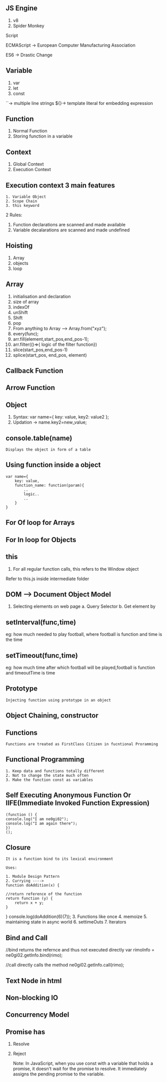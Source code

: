 ## JS Engine

1. v8
2. Spider Monkey

Script

ECMAScript -> European Computer Manufacturing Association

ES6 -> Drastic Change

## Variable

1. var
2. let
3. const

``-> multiple line strings
${}-> template literal for embedding expression

## Function

1. Normal Function
2. Storing function in a variable

## Context

1. Global Context
2. Execution Context

## Execution context 3 main features

    1. Variable Object
    2. Scope Chain
    3. this keyword

2 Rules:

1. Function declarations are scanned and made available
2. Variable decalarations are scanned and made undefined

## Hoisting

1. Array
2. objects
3. loop

## Array

1. initialisation and declaration
2. size of array
3. indexOf
4. unShift
5. Shift
6. pop
7. From anything to Array --> Array.from("xyz");
8. every(func);
9. arr.fill(element,start_pos,end_pos-1);
10. arr.filter(()=>{ logic of the filter function})
11. slice(start_pos,end_pos-1)
12. splice(start_pos, end_pos, element)

## Callback Function

## Arrow Function

## Object

 1. Syntax:
    var name={
        key: value,
        key2: value2
    };
 2. Updation -> name.key2=new_value;

## console.table(name)

    Displays the object in form of a table

## Using function inside a object

    var name={
        key: value,
        function_name: function(param){
            ..
            logic..
            ..
        }
    }

## For Of loop for Arrays

## For In loop for Objects

## this

1. For all regular function calls, this refers to the Window object

Refer to this.js inside intermediate folder

## DOM --> Document Object Model

1. Selecting elements on web page
a. Query Selector
b. Get element by

## setInterval(func,time)

eg: how much needed to play football, where football is function and time is the time

## setTimeout(func,time)

eg: how much time after which football will be played,football is function and timeoutTime is time

## Prototype

    Injecting function using prototype in an object

## Object Chaining, constructor

## Functions

    Functions are treated as FirstClass Citizen in fucntional Proramming

## Functional Programming

    1. Keep data and functions totally different
    2. Not to change the state much often
    3. Make the function const as variables

## Self Executing Anonymous Function Or IIFE(Immediate Invoked Function Expression)

    (function () {
    console.log("I am ne0gi02");
    console.log("I am again there");
    })
    ();

## Closure

    It is a function bind to its lexical environment

    Uses:

    1. Module Design Pattern
    2. Currying ----> 
    function doAddition(x) {

    //return reference of the function
    return function (y) {
        return x + y;
    }
}
console.log(doAddition(6)(7));
    3. Functions like once
    4. memoize
    5. maintaining state in async world
    6. settimeOuts
    7. Iterators

## Bind and Call

//bind returns the refernce and thus not executed directly
var rimoInfo = ne0gi02.getInfo.bind(rimo);

//call directly calls the method
ne0gi02.getInfo.call(rimo);

## Text Node in html

## Non-blocking IO

## Concurrency Model

## Promise has

1. Resolve
2. Reject

    Note:
    In JavaScript, when you use const with a variable that holds a promise, it doesn't wait for the promise to resolve. It immediately assigns the pending promise to the variable.
